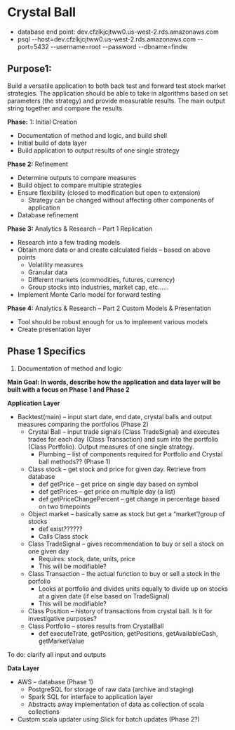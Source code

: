 # Crystal Ball

- database end point: dev.cfzlkjcjtww0.us-west-2.rds.amazonaws.com
- psql --host=dev.cfzlkjcjtww0.us-west-2.rds.amazonaws.com --port=5432 --username=root --password --dbname=findw

## Purpose1: 

Build a versatile application to both back test and forward test stock market strategies. The application should be able to take in algorithms based on set parameters (the strategy) and provide measurable results. The main output string together and compare the results.

**Phase:** 1: Initial Creation

- Documentation of method and logic, and build shell
- Initial build of data layer
- Build application to output results of one single strategy

**Phase 2:** Refinement

- Determine outputs to compare measures
- Build object to compare multiple strategies
- Ensure flexibility (closed to modification but open to extension)
  - Strategy can be changed without affecting other components of application
- Database refinement

**Phase 3:** Analytics & Research – Part 1 Replication

- Research into a few trading models
- Obtain more data or and create calculated fields – based on above points
  - Volatility measures
  - Granular data
  - Different markets (commodities, futures, currency)
  - Group stocks into industries, market cap, etc……
- Implement Monte Carlo model for forward testing

**Phase 4:** Analytics & Research – Part 2 Custom Models & Presentation

- Tool should be robust enough for us to implement various models
- Create presentation layer

## Phase 1 Specifics

1. Documentation of method and logic

**Main Goal: In words, describe how the application and data layer will be built with a focus on Phase 1 and Phase 2**

**Application Layer**

- Backtest(main) – input start date, end date, crystal balls and output measures comparing the portfolios (Phase 2)
  - Crystal Ball – input trade signals (Class TradeSignal) and executes trades for each day (Class Transaction) and sum into the portfolio (Class Portfolio). Output measures of one single strategy.
    - Plumbing – list of components required for Portfolio and Crystal ball methods?? (Phase 1)
  - Class stock – get stock and price for given day. Retrieve from database
      - def getPrice – get price on single day based on symbol
      - def getPrices – get price on multiple day (a list)
      - def getPriceChangePercent – get change in percentage based on two timepoints
  - Object market – basically same as stock but get a “market”/group of stocks
      - def exist??????
      - Calls Class stock
  - Class TradeSignal – gives recommendation to buy or sell a stock on one given day
      - Requires: stock, date, units, price
      - This will be modifiable?
  - Class Transaction – the actual function to buy or sell a stock in the porfolio
      - Looks at portfolio and divides units equally to divide up on stocks at a given date (if else based on TradeSignal)
      - This will be modifiable?
  - Class Position – history of transactions from crystal ball. Is it for investigative purposes?
  - Class Portfolio – stores results from CrystalBall
      - def executeTrate, getPosition, getPositions, getAvailableCash, getMarketValue

To do: clarify all input and outputs

**Data Layer**
- AWS – database (Phase 1)
  - PostgreSQL for storage of raw data (archive and staging)
  - Spark SQL for interface to application layer
  - Abstracts away implementation of data as collection of scala collections
- Custom scala updater using Slick for batch updates (Phase 2?)


